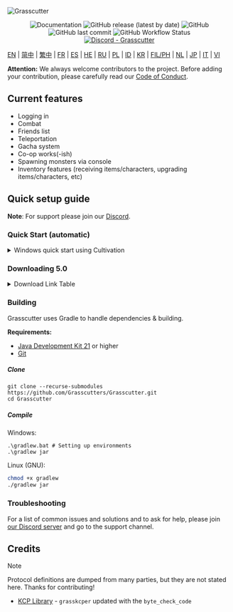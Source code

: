 ![Grasscutter](https://socialify.git.ci/Grasscutters/Grasscutter/image?description=1&forks=1&issues=1&language=1&logo=https%3A%2F%2Fs2.loli.net%2F2022%2F04%2F25%2FxOiJn7lCdcT5Mw1.png&name=1&owner=1&pulls=1&stargazers=1&theme=Light)
<div align="center"><img alt="Documentation" src="https://img.shields.io/badge/Wiki-Grasscutter-blue?style=for-the-badge&link=https://github.com/Grasscutters/Grasscutter/wiki&link=https://github.com/Grasscutters/Grasscutter/wiki"> <img alt="GitHub release (latest by date)" src="https://img.shields.io/github/v/release/Grasscutters/Grasscutter?logo=java&style=for-the-badge"> <img alt="GitHub" src="https://img.shields.io/github/license/Grasscutters/Grasscutter?style=for-the-badge"> <img alt="GitHub last commit" src="https://img.shields.io/github/last-commit/Grasscutters/Grasscutter?style=for-the-badge"> <img alt="GitHub Workflow Status" src="https://img.shields.io/github/actions/workflow/status/Grasscutters/Grasscutter/build.yml?branch=development&logo=github&style=for-the-badge"></div>

<div align="center"><a href="https://discord.gg/T5vZU6UyeG"><img alt="Discord - Grasscutter" src="https://img.shields.io/discord/965284035985305680?label=Discord&logo=discord&style=for-the-badge"></a></div>

[EN](README.md) | [简中](docs/README_zh-CN.md) | [繁中](docs/README_zh-TW.md) | [FR](docs/README_fr-FR.md) | [ES](docs/README_es-ES.md) | [HE](docs/README_HE.md) | [RU](docs/README_ru-RU.md) | [PL](docs/README_pl-PL.md) | [ID](docs/README_id-ID.md) | [KR](docs/README_ko-KR.md) | [FIL/PH](docs/README_fil-PH.md) | [NL](docs/README_NL.md) | [JP](docs/README_ja-JP.md) | [IT](docs/README_it-IT.md) | [VI](docs/README_vi-VN.md)

**Attention:** We always welcome contributors to the project. Before adding your contribution, please carefully read our [Code of Conduct](https://github.com/Grasscutters/Grasscutter/blob/stable/CONTRIBUTING.md).

## Current features

- Logging in
- Combat
- Friends list
- Teleportation
- Gacha system
- Co-op works(-ish)
- Spawning monsters via console
- Inventory features (receiving items/characters, upgrading items/characters, etc)

## Quick setup guide

**Note**: For support please join our [Discord](https://discord.gg/T5vZU6UyeG).

### Quick Start (automatic)

<details>

<summary>Windows quick start using Cultivation</summary>

- Get [Java 21](https://www.oracle.com/java/technologies/javase/jdk21-archive-downloads.html)
- Get [MongoDB Community Server](https://www.mongodb.com/try/download/community)
- Get [game version REL5.0](#downloading-50)

- Download the [latest Cultivation version](https://github.com/Grasscutters/Cultivation/releases/latest). Use the `.msi` installer.
- After opening Cultivation (as admin), press the download button in the upper right corner.
- Click `Download All-in-One`
- Click the gear in the upper right corner
- Set the game Install path to where your game is located.
- Set the Custom Java Path to `C:\Program Files\Java\jdk-21\bin\java.exe`
- Leave all other settings on default

- Click the small button next to launch.
- Click the launch button.
- Log in with whatever username you want. Password can be anything.

</details>

### Downloading 5.0

<details>

<summary>Download Link Table</summary>

**Note:** Scroll down to see patch files from 4.8 to 5.0.

|                                                                     Download link                                                                      | Package size | Decompressed package size |           MD5 checksum           |
|:------------------------------------------------------------------------------------------------------------------------------------------------------:|:------------:|:-------------------------:|:--------------------------------:|
| [GenshinImpact_5.0.0.zip.001](https://autopatchhk.yuanshen.com/client_app/download/pc_zip/20240816185649_LtymMnnIZVQfbLZ2/GenshinImpact_5.0.0.zip.001) |   10.0 GB    |          20.0 GB          | 1ebf5dbcbe43bebcda7a57a8d789092e |
| [GenshinImpact_5.0.0.zip.002](https://autopatchhk.yuanshen.com/client_app/download/pc_zip/20240816185649_LtymMnnIZVQfbLZ2/GenshinImpact_5.0.0.zip.002) |   10.0 GB    |          20.0 GB          | 57a67026c45d57c28e5b52e24e84cc04 |
| [GenshinImpact_5.0.0.zip.003](https://autopatchhk.yuanshen.com/client_app/download/pc_zip/20240816185649_LtymMnnIZVQfbLZ2/GenshinImpact_5.0.0.zip.003) |   10.0 GB    |          20.0 GB          | 5e66ff28eaf6ba89e49f153c0f077d34 |
| [GenshinImpact_5.0.0.zip.004](https://autopatchhk.yuanshen.com/client_app/download/pc_zip/20240816185649_LtymMnnIZVQfbLZ2/GenshinImpact_5.0.0.zip.004) |   10.0 GB    |          20.0 GB          | 39f014a760e27f77abed1989739c74c6 |
| [GenshinImpact_5.0.0.zip.005](https://autopatchhk.yuanshen.com/client_app/download/pc_zip/20240816185649_LtymMnnIZVQfbLZ2/GenshinImpact_5.0.0.zip.005) |   10.0 GB    |          20.0 GB          | 15f9405a199afba833f18fce288b9c7f |
| [GenshinImpact_5.0.0.zip.006](https://autopatchhk.yuanshen.com/client_app/download/pc_zip/20240816185649_LtymMnnIZVQfbLZ2/GenshinImpact_5.0.0.zip.006) |   10.0 GB    |          20.0 GB          | 881432ceab27987b1297c9eefb39f192 |
| [GenshinImpact_5.0.0.zip.007](https://autopatchhk.yuanshen.com/client_app/download/pc_zip/20240816185649_LtymMnnIZVQfbLZ2/GenshinImpact_5.0.0.zip.007) |   3.78 GB    |          7.57 GB          | 951f91992b428385294baf9b6c764d49 |
|     [Audio_Chinese_5.0.0.zip](https://autopatchhk.yuanshen.com/client_app/download/pc_zip/20240816185649_LtymMnnIZVQfbLZ2/Audio_Chinese_5.0.0.zip)     |   14.77 GB   |         29.56 GB          | 216b3e53f3c5c7e1290891696b2bbc66 |
| [Audio_English(US)_5.0.0.zip](https://autopatchhk.yuanshen.com/client_app/download/pc_zip/20240816185649_LtymMnnIZVQfbLZ2/Audio_English(US)_5.0.0.zip) |   17.23 GB   |         34.47 GB          | ecd59f31ec48c50f9051fdad39603d67 |
|      [Audio_Korean_5.0.0.zip](https://autopatchhk.yuanshen.com/client_app/download/pc_zip/20240816185649_LtymMnnIZVQfbLZ2/Audio_Korean_5.0.0.zip)      |   14.51 GB   |         29.04 GB          | 8bf09bd07413189b69a5a0512df97335 |
|    [Audio_Japanese_5.0.0.zip](https://autopatchhk.yuanshen.com/client_app/download/pc_zip/20240816185649_LtymMnnIZVQfbLZ2/Audio_Japanese_5.0.0.zip)    |   19.37 GB   |         38.76 GB          | 95efbd23e1bde2eb574f8090cc118109 |

### 4.8 -> 5.0 Patch FIles

|                                                                              Download link                                                                              | Package size | Decompressed package size |           MD5 checksum           |
|:-----------------------------------------------------------------------------------------------------------------------------------------------------------------------:|:------------:|:-------------------------:|:--------------------------------:|
|        [game_4.8.0_5.0.0_hdiff_wZvKsUhQtnBEutrh.zip](https://autopatchhk.yuanshen.com/client_app/update/hk4e_global/game_4.8.0_5.0.0_hdiff_wZvKsUhQtnBEutrh.zip)        |   19.52 GB   |           39.86           | ec0cc740e01c374cd53d48219c1a4aff |
| [audio_ko-kr_4.8.0_5.0.0_hdiff_gTmBNUAGPpXxrRKC.zip](https://autopatchhk.yuanshen.com/client_app/update/hk4e_global/audio_ko-kr_4.8.0_5.0.0_hdiff_gTmBNUAGPpXxrRKC.zip) |   0.60 GB    |          1.31 GB          | 64c52d4065a5d5983b37faeb9796a3eb |
| [audio_ja-jp_4.8.0_5.0.0_hdiff_LumPhRraNOjGJMnG.zip](https://autopatchhk.yuanshen.com/client_app/update/hk4e_global/audio_ja-jp_4.8.0_5.0.0_hdiff_LumPhRraNOjGJMnG.zip) |   0.71 GB    |          1.63 GB          | 934899593f7234bec937fca98c0b0bed |
| [audio_zh-cn_4.8.0_5.0.0_hdiff_ZZiDHvYQeHGKuFeP.zip](https://autopatchhk.yuanshen.com/client_app/update/hk4e_global/audio_zh-cn_4.8.0_5.0.0_hdiff_ZZiDHvYQeHGKuFeP.zip) |   0.62 GB    |          1.35 GB          | c1073373d6c7b3680217335dc346de50 |
| [audio_en-us_4.8.0_5.0.0_hdiff_vsfAECOkroqoZSqK.zip](https://autopatchhk.yuanshen.com/client_app/update/hk4e_global/audio_en-us_4.8.0_5.0.0_hdiff_vsfAECOkroqoZSqK.zip) |   0.74 GB    |          1.58 GB          | b5cb77749a0e2fc0e85b6b1ee319a7e9 |

</details>

### Building

Grasscutter uses Gradle to handle dependencies & building.

**Requirements:**

- [Java Development Kit 21](https://www.oracle.com/java/technologies/javase/jdk21-archive-downloads.html) or higher
- [Git](https://git-scm.com/downloads)

##### Clone

```shell
git clone --recurse-submodules https://github.com/Grasscutters/Grasscutter.git
cd Grasscutter
```

##### Compile

Windows:

```shell
.\gradlew.bat # Setting up environments
.\gradlew jar
```

Linux (GNU):

```bash
chmod +x gradlew
./gradlew jar
```

### Troubleshooting

For a list of common issues and solutions and to ask for help, please join [our Discord server](https://discord.gg/T5vZU6UyeG) and go to the support channel.


## Credits

> [!NOTE]
> Protocol definitions are dumped from many parties, but they are not stated here. Thanks for contributing!

- [KCP Library](https://github.com/OcenWang-GI/AyakaPS-KCP) - `grasskcper` updated with the `byte_check_code`
